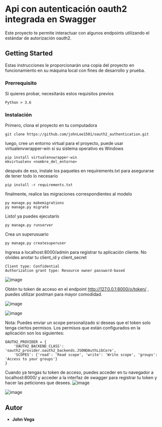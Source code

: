 # Api con autenticación oauth2 integrada en Swagger
Este proyecto te permite interactuar con algunos endpoints utilizando el estándar de autorización oauth2.

## Getting Started

Estas instrucciones le proporcionarán una copia del proyecto en funcionamiento en su máquina local con fines de desarrollo y prueba.

### Prerrequisito

Si quieres probar, necesitarás estos requisitos previos

```
Python > 3.6
```

### Instalación

Primero, clona el proyecto en tu computadora

```
git clone https://github.com/johnLee1501/oauth2_authentication.git
```

luego, cree un entorno virtual para el proyecto, puede usar virtualenvwrapper-win si su sistema operativo es Windows

```
pip install virtualenvwrapper-win
mkvirtualenv <nombre_del_entorno>
```

después de eso, instale los paquetes en requirements.txt para asegurarse de tener todo lo necesario

```
pip install -r requirements.txt
```

finalmente, realice las migraciones correspondientes al modelo

```
py manage.py makemigrations
py manage.py migrate
```

Listo! ya puedes ejecutarlo

```
py manage.py runserver
```

Crea un superusuario

```
py manage.py createsuperuser
```

Ingresa a localhost:8000/admin para registrar tu aplicación cliente. No olvides anotar tu client_id y client_secret
```
Client type: Confidential
Authorization grant type: Resource owner password-based
```
![image](https://user-images.githubusercontent.com/71096926/119763670-924e7b00-be75-11eb-8e77-b7f8a8cfbde5.png)

Obtén tu token de acceso en el endpoint http://127.0.0.1:8000/o/token/ , puedes utilizar postman para mayor comodidad.

![image](https://user-images.githubusercontent.com/71096926/119763793-ce81db80-be75-11eb-9947-2f4143dce1e8.png)

![image](https://user-images.githubusercontent.com/71096926/119763932-17d22b00-be76-11eb-83a1-d6235dc5be9e.png)

Nota: Puedes enviar un scope personalizado si deseas que el token solo tenga ciertos permisos. Los permisos que están configurados en la aplicación son los siguientes:
```
OAUTH2_PROVIDER = {
    'OAUTH2_BACKEND_CLASS': 'oauth2_provider.oauth2_backends.JSONOAuthLibCore',
    'SCOPES': {'read': 'Read scope', 'write': 'Write scope', 'groups': 'Access to your groups'}
}
```

Cuando ya tengas tu token de acceso, puedes acceder en tu navegador a localhost:8000/ y acceder a la interfaz de swagger para registrar tu token y hacer las peticiones que desees. 
![image](https://user-images.githubusercontent.com/71096926/119764123-78616800-be76-11eb-8448-c8944009ce95.png)

![image](https://user-images.githubusercontent.com/71096926/119764187-93cc7300-be76-11eb-8903-cd64d60b8f7c.png)



## Autor

* **John Vega**
